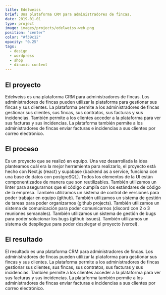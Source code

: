 ```yaml
---
title: Edelweiss
brief: Una plataforma CRM para administradores de fincas.
date: 2019-01-01
type: project
image: images/projects/edelweiss-web.png
position: "center"
color: "#f39c12"
opacity: "0.25"
tags:
  - design
  - wordpress
  - shop
  - dinamic content
---
```


## El proyecto

Edelweiss es una plataforma CRM para administradores de fincas. Los administradores de fincas pueden utilizar la plataforma para gestionar sus fincas y sus clientes. La plataforma permite a los administradores de fincas gestionar sus clientes, sus fincas, sus contratos, sus facturas y sus incidencias. También permite a los clientes acceder a la plataforma para ver sus facturas y sus incidencias. La plataforma también permite a los administradores de fincas enviar facturas e incidencias a sus clientes por correo electrónico.

## El proceso

Es un proyecto que se realizó en equipo. Una vez desarrollada la idea planteamos cuál era la mejor herramienta para realizarlo, el proyecto está hecho con Next.js (react) y supabase (backend as a service, funciona con una base de datos con postgreSQL). Todos los elementos de la UI están componentizados de manera que son reutilizables. También utilizamos un linter para asegurarnos que el código cumplía con los estándares de código de la empresa. También utilizamos un sistema de control de versiones para poder trabajar en equipo (github). También utilizamos un sistema de gestión de tareas para poder organizarnos (github projects). También utilizamos un sistema de comunicación para poder comunicarnos (discord con 2 o 3 reuniones semanales). También utilizamos un sistema de gestión de bugs para poder solucionar los bugs (github issues). También utilizamos un sistema de despliegue para poder desplegar el proyecto (vercel).

## El resultado

El resultado es una plataforma CRM para administradores de fincas. Los administradores de fincas pueden utilizar la plataforma para gestionar sus fincas y sus clientes. La plataforma permite a los administradores de fincas gestionar sus clientes, sus fincas, sus contratos, sus facturas y sus incidencias. También permite a los clientes acceder a la plataforma para ver sus facturas y sus incidencias. La plataforma también permite a los administradores de fincas enviar facturas e incidencias a sus clientes por correo electrónico.
